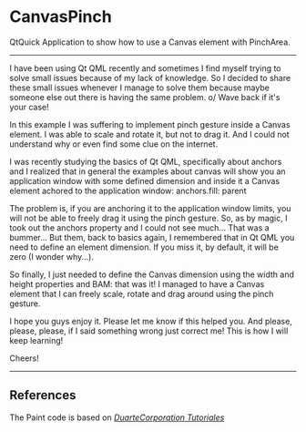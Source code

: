 # CanvasPinch
QtQuick Application to show how to use a Canvas element with PinchArea.

-------

I have been using Qt QML recently and sometimes I find myself trying to solve small issues because of my lack of knowledge. So I decided to share these small issues whenever I manage to solve them because maybe someone else out there is having the same problem.  o/  Wave back if it's your case!

In this example I was suffering to implement pinch gesture inside a Canvas element. I was able to scale and rotate it, but not to drag it. And I could not understand why or even find some clue on the internet. 

I was recently studying the basics of Qt QML, specifically about anchors and I realized that in general the examples about canvas will show you an application window with some defined dimension and inside it a Canvas element achored to the application window: anchors.fill: parent

The problem is, if you are anchoring it to the application window limits, you will not be able to freely drag it using the pinch gesture. So, as by magic, I took out the anchors property and I could not see much... That was a bummer... But them, back to basics again, I remembered that in Qt QML you need to define an element dimension. If you miss it, by default, it will be zero (I wonder why...). 

So finally, I just needed to define the Canvas dimension using the width and height properties and BAM: that was it! I managed to have a Canvas element that I can freely scale, rotate and drag around using the pinch gesture.

I hope you guys enjoy it.
Please let me know if this helped you.
And please, please, please, if I said something wrong just correct me! This is how I will keep learning!

Cheers!

-------
## References

The Paint code is based on *[DuarteCorporation Tutoriales](https://youtu.be/DBD7GpuKQxk)*

